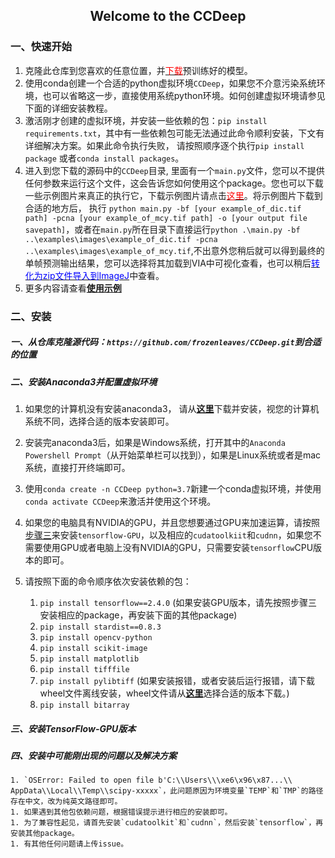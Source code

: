 ## <center>Welcome to the CCDeep</center>



### 一、快速开始

1.   克隆此仓库到您喜欢的任意位置，并<a href="https://github.com/frozenleaves/CCDeep-release1.2/releases/download/v1.2/models.rar"><font color=red>下载</font></a>预训练好的模型。
2.   使用conda创建一个合适的python虚拟环境`CCDeep`，如果您不介意污染系统环境，也可以省略这一步，直接使用系统python环境。如何创建虚拟环境请参见下面的详细安装教程。
3.   激活刚才创建的虚拟环境，并安装一些依赖的包：`pip install requirements.txt`，其中有一些依赖包可能无法通过此命令顺利安装，下文有详细解决方案。如果此命令执行失败， 请按照顺序逐个执行`pip install package` 或者`conda install packages`。
4.   进入到您下载的源码中的`CCDeep`目录, 里面有一个`main.py`文件，您可以不提供任何参数来运行这个文件，这会告诉您如何使用这个package。您也可以下载一些示例图片来真正的执行它，下载示例图片请点击<a href="https://github.com/frozenleaves/CCDeep/tree/master/examples/images/"><font color=red>这里</font></a>。将示例图片下载到合适的地方后， 执行 `python main.py -bf [your example_of_dic.tif path] -pcna [your example_of_mcy.tif path] -o [your output file savepath]`，或者在`main.py`所在目录下直接运行`python .\main.py -bf ..\examples\images\example_of_dic.tif -pcna ..\examples\images\example_of_mcy.tif`,不出意外您稍后就可以得到最终的单帧预测输出结果，您可以选择将其加载到VIA中可视化查看，也可以稍后<a href=""><font color=blue>转化为zip文件导入到ImageJ</font></a>中查看。
5.   更多内容请查看<a href="">**使用示例**</a>



### 二、安装

##### 一、从仓库克隆源代码：`https://github.com/frozenleaves/CCDeep.git`到合适的位置

##### 二、安装Anaconda3并配置虚拟环境

1.   如果您的计算机没有安装anaconda3， 请从<a href="https://www.anaconda.com/products/distribution">**这里**</a>下载并安装，视您的计算机系统不同，选择合适的版本安装即可。

2.   安装完anaconda3后，如果是Windows系统，打开其中的`Anaconda Powershell Prompt`（从开始菜单栏可以找到），如果是Linux系统或者是mac系统，直接打开终端即可。
3.   使用`conda create -n CCDeep python=3.7`新建一个conda虚拟环境，并使用`conda activate CCDeep`来激活并使用这个环境。
4.   如果您的电脑具有NVIDIA的GPU，并且您想要通过GPU来加速运算，请按照<a href="">步骤三</a>来安装`tensorflow-GPU`，以及相应的`cudatoolkiit`和`cudnn`，如果您不需要使用GPU或者电脑上没有NVIDIA的GPU，只需要安装`tensorflow`CPU版本的即可。
5.   请按照下面的命令顺序依次安装依赖的包：
     1.   `pip install tensorflow==2.4.0` (如果安装GPU版本，请先按照步骤三安装相应的package，再安装下面的其他package)
     2.   `pip install stardist==0.8.3` 
     3.   `pip install opencv-python`
     4.   `pip install scikit-image`
     5.   `pip install matplotlib`
     6.   `pip install tifffile`
     7.   `pip install pylibtiff` (如果安装报错，或者安装后运行报错，请下载wheel文件离线安装，wheel文件请从<a href="https://www.lfd.uci.edu/~gohlke/pythonlibs/#pylibtiff">**这里**</a>选择合适的版本下载。)
     8.   `pip install bitarray`



##### 三、安装TensorFlow-GPU版本



##### 四、安装中可能刚出现的问题以及解决方案

	1. `OSError: Failed to open file b'C:\\Users\\\xe6\x96\x87...\\ AppData\\Local\\Temp\\scipy-xxxxx`，此问题原因为环境变量`TEMP`和`TMP`的路径存在中文，改为纯英文路径即可。
	1. 如果遇到其他包依赖问题，根据错误提示进行相应的安装即可。
	1. 为了兼容性起见，请首先安装`cudatoolkit`和`cudnn`，然后安装`tensorflow`，再安装其他package。
	1. 有其他任何问题请上传issue。
